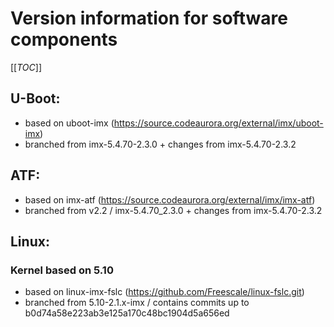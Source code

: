 # Version information for software components

[[_TOC_]]

## U-Boot:

* based on uboot-imx (https://source.codeaurora.org/external/imx/uboot-imx)
* branched from imx-5.4.70-2.3.0 + changes from imx-5.4.70-2.3.2

## ATF:

* based on imx-atf (https://source.codeaurora.org/external/imx/imx-atf)
* branched from v2.2 / imx-5.4.70_2.3.0 + changes from imx-5.4.70-2.3.2

## Linux:

### Kernel based on 5.10

* based on linux-imx-fslc (https://github.com/Freescale/linux-fslc.git)
* branched from 5.10-2.1.x-imx / contains commits up to b0d74a58e223ab3e125a170c48bc1904d5a656ed
